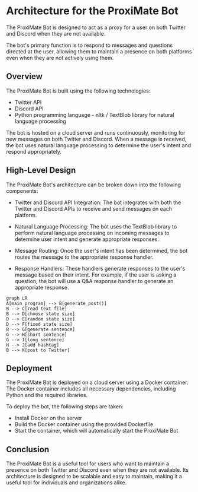 # Architecture for the ProxiMate Bot

The ProxiMate Bot is designed to act as a proxy for a user on both
Twitter and Discord when they are not available.

The bot's primary function is to respond to messages and questions
directed at the user, allowing them to maintain a presence on both
platforms even when they are not actively using them.

## Overview

The ProxiMate Bot is built using the following technologies:

- Twitter API
- Discord API
- Python programming language - nltk / TextBlob library for natural language processing

The bot is hosted on a cloud server and runs continuously, monitoring
for new messages on both Twitter and Discord. When a message is received,
the bot uses natural language processing to determine the user's intent
and respond appropriately.

## High-Level Design

The ProxiMate Bot's architecture can be broken down into the following
components:

- Twitter and Discord API Integration: The bot integrates with both the
  Twitter and Discord APIs to receive and send messages on each platform.

- Natural Language Processing: The bot uses the TextBlob library to
  perform natural language processing on incoming messages to determine
  user intent and generate appropriate responses.

- Message Routing: Once the user's intent has been determined, the bot
  routes the message to the appropriate response handler.

- Response Handlers: These handlers generate responses to the user's
  message based on their intent. For example, if the user is asking
  a question, the bot will use a Q&A response handler to generate an
  appropriate response.

```mermaid
graph LR
A[main program] --> B[generate_post()]
B --> C[read text file]
B --> D[choose state size]
D --> E[random state size]
D --> F[fixed state size]
B --> G[generate sentence]
G --> H[short sentence]
G --> I[long sentence]
H --> J[add hashtag]
B --> K[post to Twitter]
```

## Deployment

The ProxiMate Bot is deployed on a cloud server using a Docker
container. The Docker container includes all necessary dependencies,
including Python and the required libraries.

To deploy the bot, the following steps are taken:

- Install Docker on the server
- Build the Docker container using the provided Dockerfile
- Start the container, which will automatically start the ProxiMate Bot

## Conclusion

The ProxiMate Bot is a useful tool for users who want to maintain a
presence on both Twitter and Discord even when they are not available. Its
architecture is designed to be scalable and easy to maintain, making it
a useful tool for individuals and organizations alike.
